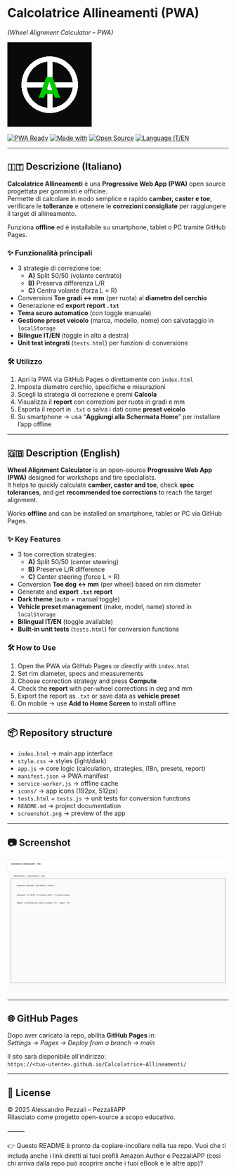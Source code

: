 # Calcolatrice Allineamenti (PWA)  
*(Wheel Alignment Calculator – PWA)*

![Icona](icons/icon-192.png)

[![PWA Ready](https://img.shields.io/badge/PWA-ready-brightgreen?logo=google-chrome&logoColor=white)](https://web.dev/progressive-web-apps/)
[![Made with](https://img.shields.io/badge/Made%20with-HTML%20%7C%20CSS%20%7C%20JS-blue)](https://developer.mozilla.org/)
[![Open Source](https://img.shields.io/badge/Open%20Source-Yes-orange?logo=github)](https://github.com/)
[![Language IT/EN](https://img.shields.io/badge/Language-IT%20%7C%20EN-yellow)](#)

---

## 🇮🇹 Descrizione (Italiano)

**Calcolatrice Allineamenti** è una **Progressive Web App (PWA)** open source progettata per gommisti e officine.  
Permette di calcolare in modo semplice e rapido **camber, caster e toe**, verificare le **tolleranze** e ottenere le **correzioni consigliate** per raggiungere il target di allineamento.  

Funziona **offline** ed è installabile su smartphone, tablet o PC tramite GitHub Pages.  

### ✨ Funzionalità principali
- 3 strategie di correzione toe:
  - **A)** Split 50/50 (volante centrato)  
  - **B)** Preserva differenza L/R  
  - **C)** Centra volante (forza L = R)  
- Conversioni **Toe gradi ↔ mm** (per ruota) al **diametro del cerchio**  
- Generazione ed **export report `.txt`**  
- **Tema scuro automatico** (con toggle manuale)  
- **Gestione preset veicolo** (marca, modello, nome) con salvataggio in `localStorage`  
- **Bilingue IT/EN** (toggle in alto a destra)  
- **Unit test integrati** (`tests.html`) per funzioni di conversione  

### 🛠️ Utilizzo
1. Apri la PWA via GitHub Pages o direttamente con `index.html`  
2. Imposta diametro cerchio, specifiche e misurazioni  
3. Scegli la strategia di correzione e premi **Calcola**  
4. Visualizza il **report** con correzioni per ruota in gradi e mm  
5. Esporta il report in `.txt` o salva i dati come **preset veicolo**  
6. Su smartphone → usa “**Aggiungi alla Schermata Home**” per installare l’app offline  

---

## 🇬🇧 Description (English)

**Wheel Alignment Calculator** is an open-source **Progressive Web App (PWA)** designed for workshops and tire specialists.  
It helps to quickly calculate **camber, caster and toe**, check **spec tolerances**, and get **recommended toe corrections** to reach the target alignment.  

Works **offline** and can be installed on smartphone, tablet or PC via GitHub Pages.  

### ✨ Key Features
- 3 toe correction strategies:
  - **A)** Split 50/50 (center steering)  
  - **B)** Preserve L/R difference  
  - **C)** Center steering (force L = R)  
- Conversion **Toe deg ↔ mm** (per wheel) based on rim diameter  
- Generate and **export `.txt` report**  
- **Dark theme** (auto + manual toggle)  
- **Vehicle preset management** (make, model, name) stored in `localStorage`  
- **Bilingual IT/EN** (toggle available)  
- **Built-in unit tests** (`tests.html`) for conversion functions  

### 🛠️ How to Use
1. Open the PWA via GitHub Pages or directly with `index.html`  
2. Set rim diameter, specs and measurements  
3. Choose correction strategy and press **Compute**  
4. Check the **report** with per-wheel corrections in deg and mm  
5. Export the report as `.txt` or save data as **vehicle preset**  
6. On mobile → use **Add to Home Screen** to install offline  

---

## 📦 Repository structure
- `index.html` → main app interface  
- `style.css` → styles (light/dark)  
- `app.js` → core logic (calculation, strategies, i18n, presets, report)  
- `manifest.json` → PWA manifest  
- `service-worker.js` → offline cache  
- `icons/` → app icons (192px, 512px)  
- `tests.html` + `tests.js` → unit tests for conversion functions  
- `README.md` → project documentation  
- `screenshot.png` → preview of the app  

---

## 📷 Screenshot
![Screenshot](screenshot.png)

---

## 🌐 GitHub Pages
Dopo aver caricato la repo, abilita **GitHub Pages** in:  
*Settings → Pages → Deploy from a branch → main*  

Il sito sarà disponibile all’indirizzo:  
`https://<tuo-utente>.github.io/Calcolatrice-Allineamenti/`

---

## 📜 License
© 2025 Alessandro Pezzali – PezzaliAPP  
Rilasciato come progetto open-source a scopo educativo.  


⸻

👉 Questo README è pronto da copiare-incollare nella tua repo.
Vuoi che ti includa anche i link diretti ai tuoi profili Amazon Author e PezzaliAPP (così chi arriva dalla repo può scoprire anche i tuoi eBook e le altre app)?
